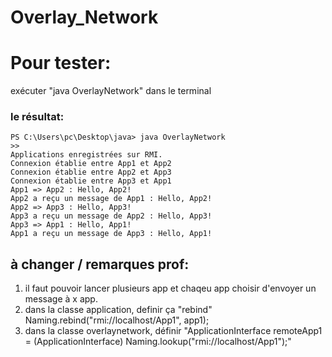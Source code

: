 # Overlay_Network
# Pour tester:
exécuter "java OverlayNetwork" dans le terminal 
### le résultat: 
```shell
PS C:\Users\pc\Desktop\java> java OverlayNetwork
>> 
Applications enregistrées sur RMI.
Connexion établie entre App1 et App2
Connexion établie entre App2 et App3
Connexion établie entre App3 et App1
App1 => App2 : Hello, App2!
App2 a reçu un message de App1 : Hello, App2!
App2 => App3 : Hello, App3!
App3 a reçu un message de App2 : Hello, App3!
App3 => App1 : Hello, App1!
App1 a reçu un message de App3 : Hello, App1!
```
## à changer / remarques prof:
1. il faut pouvoir lancer plusieurs app et chaqeu app choisir d'envoyer un message à x app.
2. dans la classe application, definir ça "rebind"     Naming.rebind("rmi://localhost/App1", app1);
3. dans la classe overlaynetwork, définir "ApplicationInterface remoteApp1 = (ApplicationInterface) Naming.lookup("rmi://localhost/App1");"
